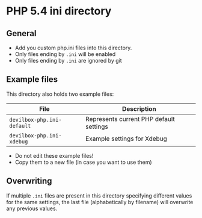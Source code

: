# PHP 5.4 ini directory

## General

* Add you custom php.ini files into this directory.
* Only files ending by `.ini` will be enabled
* Only files ending by `.ini` are ignored by git


## Example files

This directory also holds two example files:

| File                       | Description                             |
|----------------------------|-----------------------------------------|
| `devilbox-php.ini-default` | Represents current PHP default settings |
| `devilbox-php.ini-xdebug ` | Example settings for Xdebug             |

* Do not edit these example files!
* Copy them to a new file (in case you want to use them)


## Overwriting

If multiple `.ini` files are present in this directory specifying different values for the
same settings, the last file (alphabetically by filename) will overwrite any previous values.

